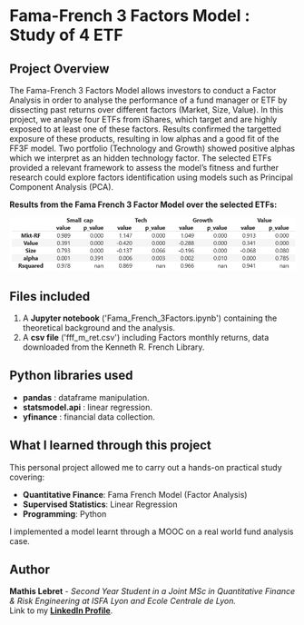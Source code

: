 # Fama-French 3 Factors Model : Study of 4 ETF

## Project Overview

The Fama-French 3 Factors Model allows investors to conduct a Factor Analysis in order to analyse the performance of a fund manager or ETF by dissecting past returns over different factors (Market, Size, Value). In this project, we analyse four ETFs from iShares, which target and are highly exposed to at least one of these factors. Results confirmed the targetted exposure of these products, resulting in low alphas and a good fit of the FF3F model. Two portfolio (Technology and Growth) showed positive alphas which we interpret as an hidden technology factor. The selected ETFs provided a relevant framework to assess the model’s fitness and further research could explore factors identification using models such as Principal Component Analysis (PCA).

**Results from the Fama French 3 Factor Model over the selected ETFs:**

<img src="results.png" width="600">

## Files included

1. A **Jupyter notebook** ('Fama_French_3Factors.ipynb') containing the theoretical background and the analysis.
3. A **csv file** ('fff_m_ret.csv') including Factors monthly returns, data downloaded from the Kenneth R. French Library.
   
## Python libraries used

- **pandas** : dataframe manipulation.
- **statsmodel.api** : linear regression.
- **yfinance** : financial data collection.

## What I learned through this project

This personal project allowed me to carry out a hands-on practical study covering:
- **Quantitative Finance**: Fama French Model (Factor Analysis) 
- **Supervised Statistics**: Linear Regression
- **Programming**: Python

I implemented a model learnt through a MOOC on a real world fund analysis case.

## Author

**Mathis Lebret** - *Second Year Student in a Joint MSc in Quantitative Finance & Risk Engineering at ISFA Lyon and Ecole Centrale de Lyon.*\
Link to my **[LinkedIn Profile](https://www.linkedin.com/in/mathis-lebret-566952190)**.